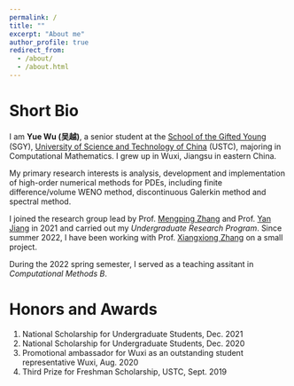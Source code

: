 ```yaml
---
permalink: /
title: ""
excerpt: "About me"
author_profile: true
redirect_from: 
  - /about/
  - /about.html
---
```


Short Bio
===

I am **Yue Wu (吴越)**, a senior student at the [School of the Gifted Young](http://en.scgy.ustc.edu.cn/) (SGY), [University of Science and Technology of China](http://en.ustc.edu.cn/) (USTC), majoring in Computational Mathematics. I grew up in Wuxi, Jiangsu in eastern China.

My primary research interests is analysis, development and implementation of high-order numerical methods for PDEs, including finite difference/volume WENO method, discontinuous Galerkin method and spectral method.

I joined the research group lead by Prof. [Mengping Zhang](https://www.researchgate.net/profile/Mengping-Zhang) and Prof. [Yan Jiang](http://staff.ustc.edu.cn/~jiangy/index.html) in 2021 and carried out my *Undergraduate Research Program*. Since summer 2022, I have been working with Prof. [Xiangxiong Zhang](https://www.math.purdue.edu/~zhan1966/index.html) on a small project.

During the 2022 spring semester, I served as a teaching assitant in *Computational Methods B*.


Honors and Awards
===

1. National Scholarship for Undergraduate Students, Dec. 2021
2. National Scholarship for Undergraduate Students, Dec. 2020
3. Promotional ambassador for Wuxi as an outstanding student representative Wuxi, Aug. 2020
4. Third Prize for Freshman Scholarship, USTC, Sept. 2019